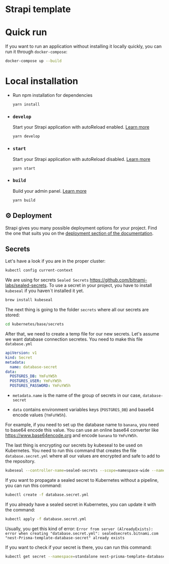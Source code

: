 # Strapi template

# Quick run

If you want to run an application without installing it locally quickly, you can run it through `docker-compose`:

```bash
docker-compose up --build
```

# Local installation

- Run npm installation for dependencies

  ```
  yarn install
  ```

- ### `develop`

  Start your Strapi application with autoReload enabled. [Learn more](https://docs.strapi.io/developer-docs/latest/developer-resources/cli/CLI.html#strapi-develop)

  ```
  yarn develop
  ```

- ### `start`

  Start your Strapi application with autoReload disabled. [Learn more](https://docs.strapi.io/developer-docs/latest/developer-resources/cli/CLI.html#strapi-start)

  ```
  yarn start
  ```

- ### `build`

  Build your admin panel. [Learn more](https://docs.strapi.io/developer-docs/latest/developer-resources/cli/CLI.html#strapi-build)

  ```
  yarn build
  ```

## ⚙️ Deployment

Strapi gives you many possible deployment options for your project. Find the one that suits you on the [deployment section of the documentation](https://docs.strapi.io/developer-docs/latest/setup-deployment-guides/deployment.html).

## Secrets
Let's have a look if you are in the proper cluster:

```bash
kubectl config current-context
```

We are using for secrets `Sealed Secrets` https://github.com/bitnami-labs/sealed-secrets.
To use a secret in your project, you have to install `kubeseal` if you haven`t installed it yet.

```bash
brew install kubeseal
```
The next thing is going to the folder `secrets` where all our secrets are stored:

```bash
cd kubernetes/base/secrets
```

After that, we need to create a temp file for our new secrets. Let's assume we want database connection secretes. You need to make this file `database.yml`

```yaml
apiVersion: v1
kind: Secret
metadata:
  name: database-secret
data:
  POSTGRES_DB: YmFuYW5h
  POSTGRES_USER: YmFuYW5h
  POSTGRES_PASSWORD: YmFuYW5h
```

- `metadata.name` is the name of the group of secrets in our case, `database-secret`

- `data` contains environment variables keys (`POSTGRES_DB`) and base64 encode values (`YmFuYW5h`).

For example, if you need to set up the database name to `banana`, you need to base64 encode this value. You can use an online base64 converter like https://www.base64encode.org and encode `banana` to `YmFuYW5h`.


The last thing is encrypting our secrets by kubeseal to be used on Kubernetes. You need to run this command that creates the file `database.secret.yml` where all our values are encrypted and safe to add to the repository.
```bash
kubeseal --controller-name=sealed-secrets --scope=namespace-wide --namespace=standalone --format=yaml < database.yml > database.secret.yml 
```

If you want to propagate a sealed secret to Kubernetes without a pipeline, you can run this command:
```bash
kubectl create -f database.secret.yml
```

If you already have a sealed secret in Kubernetes, you can update it with the command:
```bash
kubectl apply -f database.secret.yml
```
Usually, you get this kind of error: `Error from server (AlreadyExists): error when creating "database.secret.yml": sealedsecrets.bitnami.com "nest-Prisma-template-database-secret" already exists`

If you want to check if your secret is there, you can run this command:
```bash
kubectl get secret --namespace=standalone nest-prisma-template-database-secret
```
